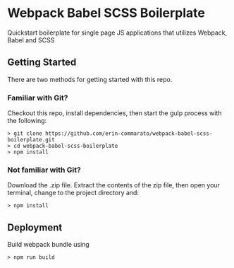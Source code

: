 # Webpack Babel SCSS Boilerplate

Quickstart boilerplate for single page JS applications that utilizes Webpack, Babel and SCSS

## Getting Started

There are two methods for getting started with this repo.

### Familiar with Git?

Checkout this repo, install dependencies, then start the gulp process with the following:
```
> git clone https://github.com/erin-commarato/webpack-babel-scss-boilerplate.git
> cd webpack-babel-scss-boilerplate
> npm install
```

### Not familiar with Git?

Download the .zip file. Extract the contents of the zip file, then open your terminal, change
to the project directory and:
```
> npm install
```

## Deployment

Build webpack bundle using
```
> npm run build
```
